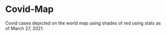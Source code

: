 # Covid-Map
Covid cases depicted on the world map using shades of red using stats as of March 27, 2021.
